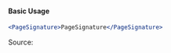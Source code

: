 #### Basic Usage

```jsx
<PageSignature>PageSignature</PageSignature>
```

Source:

```js { "file": "./PageSignature.js" }
```
